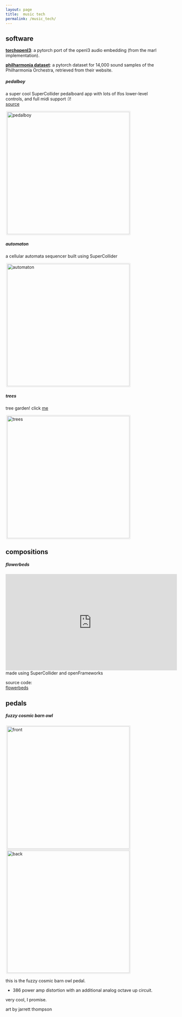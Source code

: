 ```yaml
---
layout: page
title:  music tech
permalink: /music_tech/
---
```


## software

[**torchopenl3**](https://github.com/hugofloresgarcia/torchopenl3): a pytorch port of the openl3 audio embedding (from the marl implementation). 

[**philharmonia dataset**](https://github.com/hugofloresgarcia/philharmonia-dataset): a pytorch dataset for 14,000 sound samples of the Philharmonia Orchestra, retrieved from their website. 

##### pedalboy

a super cool SuperCollider pedalboard app with lots of lfos lower-level controls, and full midi support :)!  
[source](https://github.com/hugofloresgarcia/pedalboy)

<img src="../img/pedalboy.png" title="" alt="pedalboy" width="366">

##### automaton

a cellular automata sequencer built using SuperCollider

<img src="../img/automaton.png" title="" alt="automaton" width="368">

##### trees

tree garden! click [me](../trees)

![trees](../img/trees-demo.png)

## compositions

##### flowerbeds

<iframe width="560" height="315" src="https://www.youtube.com/embed/1OFTEvNSGOg" frameborder="0" allow="accelerometer; autoplay; encrypted-media; gyroscope; picture-in-picture" allowfullscreen></iframe>  
made using SuperCollider and openFrameworks

source code:  
[flowerbeds](https://github.com/hugofloresgarcia/flowerbeds)

## pedals

##### fuzzy cosmic barn owl

<style>
img {
  border: 1px solid #ddd;
  border-radius: 2px;
  padding: 2px;
  width: 400px;
  margin-left: 2px;
}
img:hover {
  box-shadow: 0 0 2px 1px rgba(0, 140, 186, 0.5);
}
</style>

<body>
<div class="row">
  <div class="col s12 m3">
      <a target="_blank" href="../img/fuzzybarnowl-front.jpeg">  <img src="../img/fuzzybarnowl-front.jpeg" alt="front">
      </a>
  </div>
  <div class="col s12 m9">
      <a target="_blank" href="../img/fuzzybarnowl-back.png"> <img src="../img/fuzzybarnowl-back.png" alt="back">
      </a>
  </div>
</div>

</body>

this is the fuzzy cosmic barn owl pedal.

- 386 power amp distortion with an additional analog octave up circuit.

very cool, I promise.

art by jarrett thompson
